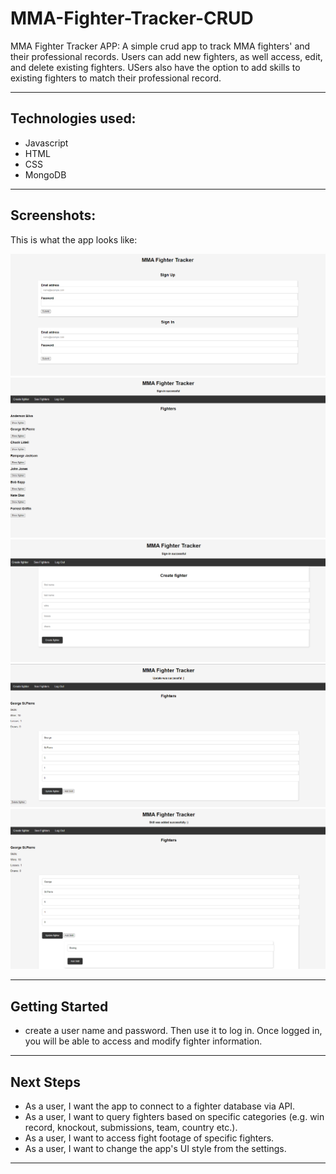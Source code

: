 # MMA-Fighter-Tracker-CRUD
MMA Fighter Tracker APP: A simple crud app to track MMA fighters' and their professional records.
Users can add new fighters, as well access, edit, and delete existing fighters. USers also have the option to add skills to existing fighters to match their professional record. 
_________________________________________________________________
## Technologies used:
* Javascript
* HTML
* CSS
* MongoDB
_________________________________________________________________
## Screenshots:
This is what the app looks like:

![alt screenshot1](1.PNG "screenshot1")
![alt screenshot1](2.PNG "screenshot1")
![alt screenshot1](3.PNG "screenshot1")
![alt screenshot1](4.PNG "screenshot1")
![alt screenshot1](5.PNG "screenshot1")

_________________________________________________________________
## Getting Started

* create a user name and password. Then use it to log in. Once logged in, you will be able to access and modify fighter information.

_________________________________________________________________
## Next Steps
* As a user, I want the app to connect to a fighter database via API.
* As a user, I want to query fighters based on specific categories (e.g. win record, knockout, submissions, team, country etc.).
* As a user, I want to access fight footage of specific fighters.
* As a user, I want to change the app's UI style from the settings.
_________________________________________________________________
